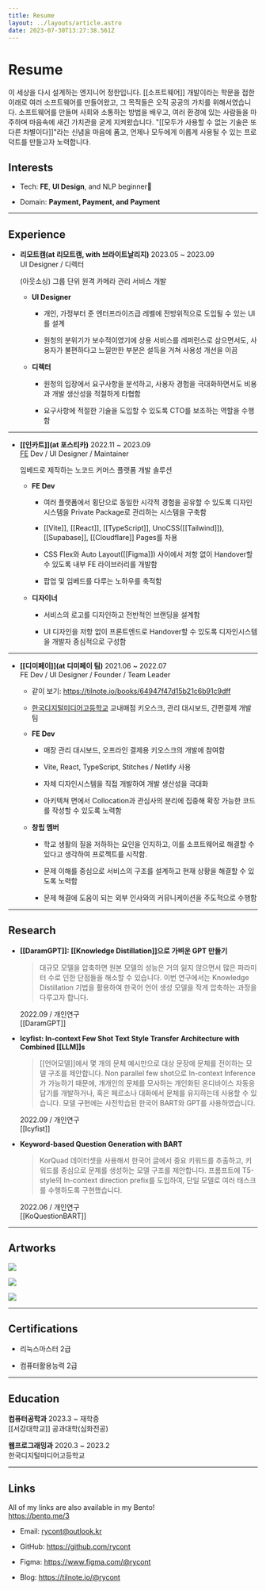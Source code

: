 ```yaml
---
title: Resume
layout: ../layouts/article.astro
date: 2023-07-30T13:27:38.561Z
---
```


# Resume

이 세상을 다시 설계하는 엔지니어 정한입니다. [[소프트웨어]] 개발이라는 학문을 접한 이래로 여러 소프트웨어를 만들어왔고, 그 목적들은 오직 공공의 가치를 위해서였습니다. 소프트웨어를 만들며 사회와 소통하는 방법을 배우고, 여러 환경에 있는 사람들을 마주하며 마음속에 새긴 가치관을 굳게 지켜왔습니다. "[[모두가 사용할 수 없는 기술은 또 다른 차별이다]]"라는 신념을 마음에 품고, 언제나 모두에게 이롭게 사용될 수 있는 프로덕트를 만들고자 노력합니다.

## Interests

- Tech: **FE**, **UI Design**, and NLP beginner🚶

- Domain: **Payment, Payment, and Payment**

---

## Experience

- **리모트캠(at 리모트캠, with 브라이트날리지)** 2023.05 \~ 2023.09\
  UI Designer / 디렉터

  (아웃소싱) 그룹 단위 원격 카메라 관리 서비스 개발

  - **UI Designer**

    - 개인, 가정부터 준 엔터프라이즈급 레벨에 전방위적으로 도입될 수 있는 UI를 설계

    - 원청의 분위기가 보수적이였기에 상용 서비스를 레퍼런스로 삼으면서도, 사용자가 불편하다고 느낄만한 부분은 설득을 거쳐 사용성 개선을 이끔

  - **디렉터**

    - 원청의 입장에서 요구사항을 분석하고, 사용자 경험을 극대화하면서도 비용과 개발 생산성을 적절하게 타협함

    - 요구사항에 적절한 기술을 도입할 수 있도록 CTO를 보조하는 역할을 수행함

---

- **[[인카트]](at 포스티카)** 2022.11 \~ 2023.09\
  [FE](프론트엔드) Dev / UI Designer / Maintainer

  임베드로 제작하는 노코드 커머스 플랫폼 개발 솔루션

  - **FE Dev**

    - 여러 플랫폼에서 횡단으로 동일한 시각적 경험을 공유할 수 있도록 디자인 시스템을 Private Package로 관리하는 시스템을 구축함

    - [[Vite]], [[React]], [[TypeScript]], UnoCSS([[Tailwind]]), [[Supabase]], [[Cloudflare]] Pages를 차용

    - CSS Flex와 Auto Layout([[Figma]]) 사이에서 저항 없이 Handover할 수 있도록 내부 FE 라이브러리를 개발함

    - 팝업 및 임베드를 다루는 노하우를 축적함

  - **디자이너**

    - 서비스의 로고를 디자인하고 전반적인 브랜딩을 설계함

    - UI 디자인을 저항 없이 프론트엔드로 Handover할 수 있도록 디자인시스템을 개발자 중심적으로 구성함

---

- **[[디미페이]](at 디미페이 팀)** 2021.06 \~ 2022.07\
  FE Dev / UI Designer / Founder / Team Leader

  - 같이 보기: <https://tilnote.io/books/64947f47d15b21c6b91c9dff>

  - [한국디지털미디어고등학교](디미고) 교내매점 키오스크, 관리 대시보드, 간편결제 개발팀

  - **FE Dev**

    - 매장 관리 대시보드, 오프라인 결제용 키오스크의 개발에 참여함

    - Vite, React, TypeScript, Stitches / Netlify 사용

    - 자체 디자인시스템을 직접 개발하여 개발 생산성을 극대화

    - 아키텍쳐 면에서 Collocation과 관심사의 분리에 집중해 확장 가능한 코드를 작성할 수 있도록 노력함

  - **창립 멤버**

    - 학교 생활의 질을 저하하는 요인을 인지하고, 이를 소프트웨어로 해결할 수 있다고 생각하여 프로젝트를 시작함.

    - 문제 이해를 중심으로 서비스의 구조를 설계하고 현재 상황을 해결할 수 있도록 노력함

    - 문제 해결에 도움이 되는 외부 인사와의 커뮤니케이션을 주도적으로 수행함

---

## Research

- **[[DaramGPT]]: [[Knowledge Distillation]]으로 가벼운 GPT 만들기**

  > 대규모 모델을 압축하면 원본 모델의 성능은 거의 잃지 않으면서 많은 파라미터 수로 인한 단점들을 해소할 수 있습니다. 이번 연구에서는 Knowledge Distillation 기법을 활용하여 한국어 언어 생성 모델을 작게 압축하는 과정을 다루고자 합니다.

  2022\.09 / 개인연구\
  [[DaramGPT]]

- **Icyfist: In-context Few Shot Text Style Transfer Architecture with Combined [[LLM]]s**

  > [[언어모델]]에서 몇 개의 문체 예시만으로 대상 문장에 문체를 전이하는 모델 구조를 제안합니다. Non parallel few shot으로 In-context Inference가 가능하기 때문에, 개개인의 문체를 모사하는 개인화된 온디바이스 자동응답기를 개발하거나, 혹은 페르소나 대화에서 문체를 유지하는데 사용할 수 있습니다. 모델 구현에는 사전학습된 한국어 BART와 GPT를 사용하였습니다.

  2022\.09 / 개인연구\
  [[Icyfist]]

- **Keyword-based Question Generation with BART**

  > KorQuad 데이터셋을 사용해서 한국어 글에서 중요 키워드를 추출하고, 키워드를 중심으로 문제를 생성하는 모델 구조를 제안합니다. 프롬프트에 T5-style의 In-context direction prefix를 도입하여, 단일 모델로 여러 태스크를 수행하도록 구현했습니다.

  2022\.06 / 개인연구\
  [[KoQuestionBART]]

---

## Artworks

![](../images/7908edf8-b4ee-4ab7-8cb0-b8d70d68d703.png)

![](../images/330ee483-aff8-4cc1-a5c8-3873d01a5c2a.png)

![](../images/e4f0550c-f30d-4438-a5d4-2f2a2e6671cf.png)

---

## Certifications

- 리눅스마스터 2급

- 컴퓨터활용능력 2급

---

## Education

**컴퓨터공학과** 2023.3 \~ 재학중\
[[서강대학교]] 공과대학(심화전공)

**웹프로그래밍과** 2020.3 \~ 2023.2\
한국디지털미디어고등학교

---

## Links

All of my links are also available in my Bento!\
<https://bento.me/3>

- Email: rycont@outlook.kr

- GitHub: <https://github.com/rycont>

- Figma: <https://www.figma.com/@rycont>

- Blog: <https://tilnote.io/@rycont>
